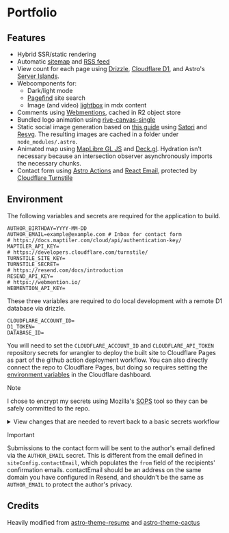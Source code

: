 # Portfolio

## Features

- Hybrid SSR/static rendering
- Automatic [sitemap](https://docs.astro.build/en/guides/integrations-guide/sitemap/) and [RSS feed](https://docs.astro.build/en/guides/rss/)
- View count for each page using [Drizzle](https://orm.drizzle.team/), [Cloudflare D1](https://developers.cloudflare.com/d1/), and Astro's [Server Islands](https://astro.build/blog/future-of-astro-server-islands/).
- Webcomponents for:
  - Dark/light mode
  - [Pagefind](https://pagefind.app/) site search
  - Image (and video) [lightbox](https://code.juliancataldo.com/component/astro-lightbox/) in mdx content
- Comments using [Webmentions](https://indieweb.org/Webmention), cached in R2 object store
- Bundled logo animation using [rive-canvas-single](https://github.com/rive-app/rive-wasm)
- Static social image generation based on [this guide](https://dietcode.io/p/astro-og/) using [Satori](https://github.com/vercel/satori) and [Resvg](https://github.com/vercel/satori). The resulting images are cached in a folder under `node_modules/.astro`.
- Animated map using [MapLibre GL JS](https://maplibre.org/) and [Deck.gl](https://deck.gl/). Hydration isn't necessary because an intersection observer asynchronously imports the necessary chunks.
- Contact form using [Astro Actions](https://github.com/withastro/roadmap/blob/actions/proposals/0046-actions.md) and [React Email](https://react.email/), protected by [Cloudflare Turnstile](https://developers.cloudflare.com/turnstile/)

## Environment

The following variables and secrets are required for the application to build.

```
AUTHOR_BIRTHDAY=YYYY-MM-DD
AUTHOR_EMAIL=example@example.com # Inbox for contact form
# https://docs.maptiler.com/cloud/api/authentication-key/
MAPTILER_API_KEY=
# https://developers.cloudflare.com/turnstile/
TURNSTILE_SITE_KEY=
TURNSTILE_SECRET=
# https://resend.com/docs/introduction
RESEND_API_KEY=
# https://webmention.io/
WEBMENTION_API_KEY=
```

These three variables are required to do local development with a remote D1 database via drizzle.

```
CLOUDFLARE_ACCOUNT_ID=
D1_TOKEN=
DATABASE_ID=
```

You will need to set the `CLOUDFLARE_ACCOUNT_ID` and `CLOUDFLARE_API_TOKEN` repository secrets for wrangler to deploy the built site to Cloudflare Pages as part of the github action deployment workflow. You can also directly connect the repo to Cloudflare Pages, but doing so requires setting the [environment variables](#environment) in the Cloudflare dashboard.

> [!NOTE]
> I chose to encrypt my secrets using Mozilla's [SOPS](https://github.com/getsops/sops) tool so they can be safely committed to the repo.
>
> <details>
>   <summary>View changes that are needed to revert back to a basic secrets workflow</summary>
>
> 1. Remove the two steps named `Sops Binary Installer`, and `Decrypt variables` from `.github/workflows/ci.yml`.
> 2. Modify the build step so the following variables and secrets are included
>
> ```yaml
> - name: Build app
>   run: deno task build
>   env:
>     AUTHOR_BIRTHDAY: ${{ vars.AUTHOR_BIRTHDAY }}
>     AUTHOR_EMAIL: ${{ vars.AUTHOR_EMAIL }}
>     MAPTILER_API_KEY: ${{ vars.MAPTILER_API_KEY }}
>     TURNSTILE_SITE_KEY: ${{ vars.TURNSTILE_SITE_KEY }}
>     TURNSTILE_SECRET: ${{ secrets.TURNSTILE_SECRET }}
>     RESEND_API_KEY: ${{secrets.RESEND_API_KEY}}
>     WEBMENTION_API_KEY: ${{secrets.WEBMENTION_API_KEY}}
> ```
>
> 3. Set the corresponding variables and secrets in the Actions section of your repository's `Secrets and variables` settings.
> 4. Commit changes
> </details>

> [!IMPORTANT]  
> Submissions to the contact form will be sent to the author's email defined via the `AUTHOR_EMAIL` secret. This is different from the email defined in `siteConfig.contactEmail`, which populates the `from` field of the recipients' confirmation emails. contactEmail should be an address on the same domain you have configured in Resend, and shouldn't be the same as `AUTHOR_EMAIL` to protect the author's privacy.

## Credits

Heavily modified from [astro-theme-resume](https://github.com/srleom/astro-theme-resume) and
[astro-theme-cactus](https://github.com/chrismwilliams/astro-theme-cactus)
